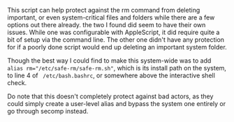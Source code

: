 This script can help protect against the rm command from deleting important, or even system-critical files and folders
while there are a few options out there already. the two I found did seem to have their own issues. While one was configurable with AppleScript, it did require quite a bit of setup via the command line.
The other one didn't have any protection for if a poorly done script would end up deleting an important system folder.

Though the best way I could find to make this system-wide was to add `alias rm="/etc/safe-rm/safe-rm.sh"`, which is its install path on the system, to line 4 of ` /etc/bash.bashrc`, or somewhere above the interactive shell check.

Do note that this doesn't completely protect against bad actors, as they could simply create a user-level alias and bypass the system one entirely or go through secomp instead.

